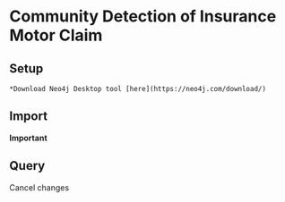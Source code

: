 # Community Detection of Insurance Motor Claim
## Setup
    *Download Neo4j Desktop tool [here](https://neo4j.com/download/)
## Import

**Important**

## Query
Cancel changes
